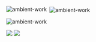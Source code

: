 <p><img align="left" src="https://github-readme-stats.vercel.app/api/top-langs?username=ambient-work&show_icons=true&locale=en&layout=compac&theme=dark" alt="ambient-work" /></p>

<p>&nbsp;<img align="center" src="https://github-readme-stats.vercel.app/api?username=ambient-work&show_icons=true&locale=en&theme=dark" alt="ambient-work" /></p>

<p><img align="center" src="https://github-readme-streak-stats.herokuapp.com/?user=ambient-work&theme=dark" alt="ambient-work" /></p>


![](https://komarev.com/ghpvc/?username=iparsw&color=green)
![](https://hit.yhype.me/github/profile?user_id=121400916)
